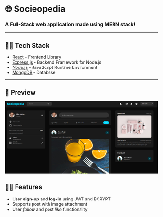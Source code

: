 # 🌐 Socieopedia

### A Full-Stack web application made using MERN stack!

<hr />

## 👩‍💻 Tech Stack

- [React](https://reactjs.org/) - Frontend Library
- [Express.js](https://expressjs.com/) - Backend Framework for Node.js
- [Node.js](https://nodejs.org/en/) - JavaScript Runtime Environment
- [MongoDB](https://www.mongodb.com/) - Database

<hr />

## 🎯 Preview

![preview](server\public\assets\sociopedia.png)

## 👨‍🏭 Features
* User **sign-up** and **log-in** using JWT and BCRYPT
* Supports post with image attachment
* User *follow* and post *like* functionality